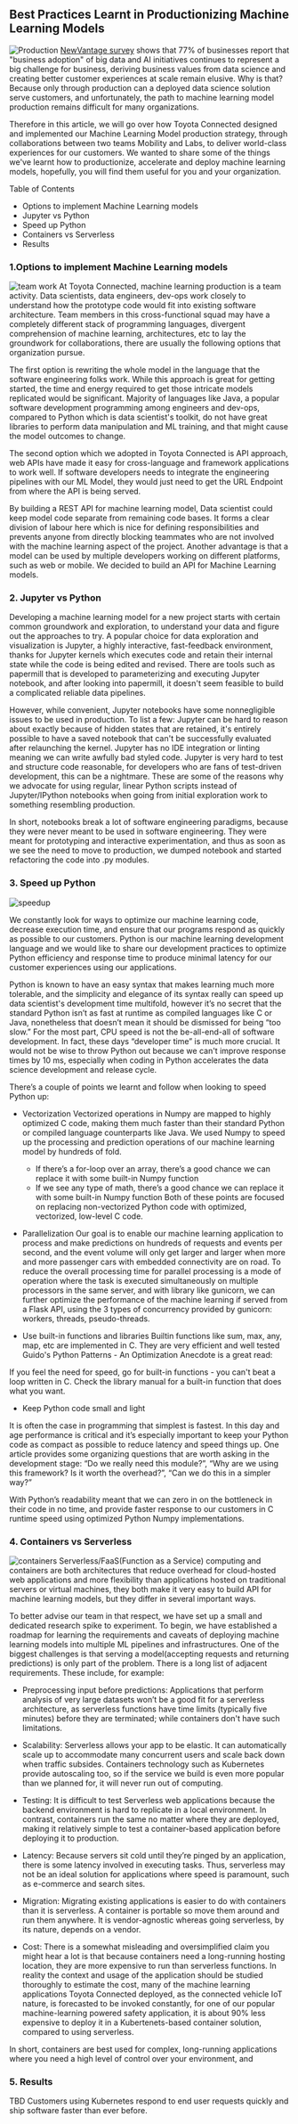 ## Best Practices Learnt in Productionizing Machine Learning Models
![Production](production.jpg)
[NewVantage survey](https://newvantage.com/wp-content/uploads/2018/12/Big-Data-Executive-Survey-2019-Findings.pdf) shows that 77% of businesses report that "business adoption" of big data and AI initiatives continues to represent a big challenge for business, deriving business values from data science and creating better customer experiences at scale remain elusive. Why is that? Because only through production can a deployed data science solution serve customers, and unfortunately, the path to machine learning model production remains difficult for many organizations.

Therefore in this article, we will go over how Toyota Connected designed and implemented our Machine Learning Model production strategy, through collaborations between two teams Mobility and Labs, to deliver world-class experiences for our customers. We wanted to share some of the things we've learnt how to productionize, accelerate and deploy machine learning models, hopefully, you will find them useful for you and your organization.


Table of Contents
- Options to implement Machine Learning models
- Jupyter vs Python
- Speed up Python
- Containers vs Serverless
- Results



### 1.Options to implement Machine Learning models
![team work](team-brainstorming.jpg)
At Toyota Connected, machine learning production is a team activity. Data scientists, data engineers, dev-ops work closely to understand how the prototype code would fit into existing software architecture. Team members in this cross-functional squad may have a completely different stack of programming languages, divergent comprehension of machine learning, architectures, etc to lay the groundwork for collaborations, there are usually the following options that organization pursue.

The first option is rewriting the whole model in the language that the software engineering folks work.
While this approach is great for getting started, the time and energy required to get those intricate models replicated would be significant. Majority of languages like Java, a popular software development programming among engineers and dev-ops, compared to Python which is data scientist's toolkit, do not have great libraries to perform data manipulation and ML training, and that might cause the model outcomes to change.

The second option which we adopted in Toyota Connected is API approach, web APIs have made it easy for cross-language and framework applications to work well. If software developers needs to integrate the engineering pipelines with our ML Model, they would just need to get the URL Endpoint from where the API is being served.

By building a REST API for machine learning model, Data scientist could keep model code separate from remaining code bases. It forms a clear division of labour here which is nice for defining responsibilities and prevents anyone from directly blocking teammates who are not involved with the machine learning aspect of the project. Another advantage is that a model can be used by multiple developers working on different platforms, such as web or mobile. We decided to build an API for Machine Learning models.


### 2. Jupyter vs Python

Developing a machine learning model for a new project starts with certain common groundwork and exploration, to understand your data and figure out the approaches to try. A popular choice for data exploration and visualization is Jupyter, a highly interactive, fast-feedback environment, thanks for Jupyter kernels which executes code and retain their internal state while the code is being edited and revised. There are tools such as papermill that is developed to parameterizing and executing Jupyter notebook, and after looking into papermill, it doesn't seem feasible to build a complicated reliable data pipelines.

However, while convenient, Jupyter notebooks have some nonnegligible issues to be used in production. To list a few: Jupyter can be hard to reason about exactly because of hidden states that are retained, it's entirely possible to have a saved notebook that can't be successfully evaluated after relaunching the kernel. Jupyter has no IDE integration or linting meaning we can write awfully bad styled code. Jupyter is very hard to test and structure code reasonable, for developers who are fans of test-driven development, this can be a nightmare. These are some of the reasons why we advocate for using regular, linear Python scripts instead of Jupyter/IPython notebooks when going from initial exploration work to something resembling production.

In short, notebooks break a lot of software engineering paradigms, because they were never meant to be used in software engineering. They were meant for prototyping and interactive experimentation, and thus as soon as we see the need to move to production, we dumped notebook and started refactoring the code into .py modules.


### 3. Speed up Python
![speedup](speedup.png)

We constantly look for ways to optimize our machine learning code, decrease execution time, and ensure that our programs respond as quickly as possible to our customers. Python is our machine learning development language and we would like to share our development practices to optimize Python efficiency and response time to produce minimal latency for our customer experiences using our applications.

Python is known to have an easy syntax that makes learning much more tolerable, and the simplicity and elegance of its syntax really can speed up data scientist's development time multifold, however it’s no secret that the standard Python isn’t as fast at runtime as compiled languages like C or Java, nonetheless that doesn’t mean it should be dismissed for being “too slow.” For the most part, CPU speed is not the be-all-end-all of software development. In fact, these days “developer time” is much more crucial. It would not be wise to throw Python out because we can't improve response times by 10 ms, especially when coding in Python accelerates the data science development and release cycle.

There’s a couple of points we learnt and follow when looking to speed Python up:

- Vectorization
 Vectorized operations in Numpy are mapped to highly optimized C code, making them much faster than their standard Python or compiled language counterparts like Java. We used Numpy to speed up the processing and prediction operations of our machine learning model by hundreds of fold.
  - If there’s a for-loop over an array, there’s a good chance we can replace it with some built-in Numpy function
  - If we see any type of math, there’s a good chance we can replace it with some built-in Numpy function
Both of these points are focused on replacing non-vectorized Python code with optimized, vectorized, low-level C code.

- Parallelization
Our goal is to enable our machine learning application to process and make predictions on hundreds of requests and events per second, and the event volume will only get larger and larger when more and more passenger cars with embedded connectivity are on road. To reduce the overall processing time for parallel processing is a mode of operation where the task is executed simultaneously on multiple processors in the same server, and with library like gunicorn, we can further optimize the performance of the machine learning if served from a Flask API, using the 3 types of concurrency provided by gunicorn: workers, threads, pseudo-threads.

- Use built-in functions and libraries
Builtin functions like sum, max, any, map, etc are implemented in C. They are very efficient and well tested
Guido's Python Patterns - An Optimization Anecdote is a great read:

If you feel the need for speed, go for built-in functions - you can't beat a loop written in C. Check the library manual for a built-in function that does what you want.

- Keep Python code small and light

It is often the case in programming that simplest is fastest. In this day and age performance is critical and it’s especially important to keep your Python code as compact as possible to reduce latency and speed things up. One article provides some organizing questions that are worth asking in the development stage: “Do we really need this module?”, “Why are we using this framework? Is it worth the overhead?”, “Can we do this in a simpler way?”

With Python’s readability meant that we can zero in on the bottleneck in their code in no time, and provide faster response to our customers in C runtime speed using optimized Python Numpy implementations.

### 4. Containers vs Serverless
![containers](container.png)
Serverless/FaaS(Function as a Service) computing and containers are both architectures that reduce overhead for cloud-hosted web applications and more flexibility than applications hosted on traditional servers or virtual machines, they both make it very easy to build API for machine learning models, but they differ in several important ways.

To better advise our team in that respect, we have set up a small and dedicated research spike to experiment. To begin, we have established a roadmap for learning the requirements and caveats of deploying machine
learning models into multiple ML pipelines and infrastructures.  One of the biggest challenges is that serving a model(accepting requests and returning predictions) is only part of the problem. There is a long list of adjacent requirements. These include, for example:

 - Preprocessing input before predictions: 
Applications that perform analysis of very large datasets won’t be a good fit for a serverless architecture, as serverless functions have time limits (typically five minutes) before they are terminated; while containers don't have such limitations.

 - Scalability:
Serverless allows your app to be elastic. It can automatically scale up to accommodate many concurrent users and scale back down when traffic subsides. Containers technology such as Kubernetes provide autoscaling too, so if the service we build is even more popular than we planned for, it will never run out of computing.

 - Testing:
It is difficult to test Serverless web applications because the backend environment is hard to replicate in a local environment. In contrast, containers run the same no matter where they are deployed, making it relatively simple to test a container-based application before deploying it to production.

 - Latency: 
Because servers sit cold until they’re pinged by an application, there is some latency involved in executing tasks. Thus, serverless may not be an ideal solution for applications where speed is paramount, such as e-commerce and search sites.

- Migration:
Migrating existing applications is easier to do with containers than it is serverless. A container is portable so move them around and run them anywhere. It is vendor-agnostic whereas going serverless, by its nature, depends on a vendor.

- Cost:
There is a somewhat misleading and oversimplified claim you might hear a lot is that because containers need a long-running hosting location, they are more expensive to run than serverless functions. In reality the context and usage of the application should be studied thoroughly to estimate the cost, many of the machine learning applications Toyota Connected deployed, as the connected vehicle IoT nature, is forecasted to be invoked constantly, for one of our popular machine-learning powered safety application, it is about 90% less expensive to deploy it in a Kubertenets-based container solution, compared to using serverless.

In short, containers are best used for complex, long-running applications where you need a high level of control over your environment, and 


### 5. Results
TBD
Customers using Kubernetes respond to end user requests quickly and ship software faster than ever before. 


